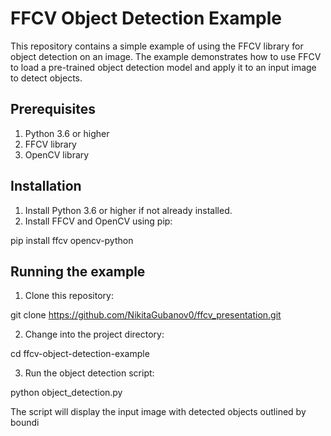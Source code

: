 # FFCV Object Detection Example

This repository contains a simple example of using the FFCV library for object detection on an image. The example demonstrates how to use FFCV to load a pre-trained object detection model and apply it to an input image to detect objects.

## Prerequisites

1. Python 3.6 or higher
2. FFCV library
3. OpenCV library

## Installation

1. Install Python 3.6 or higher if not already installed.
2. Install FFCV and OpenCV using pip:

pip install ffcv opencv-python

## Running the example

1. Clone this repository:

  git clone https://github.com/NikitaGubanov0/ffcv_presentation.git

2. Change into the project directory:

  cd ffcv-object-detection-example

3. Run the object detection script:

  python object_detection.py


The script will display the input image with detected objects outlined by boundi
